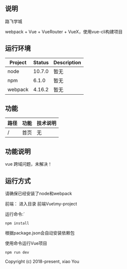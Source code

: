 ## 说明
路飞学城

webpack + Vue + VueRouter + VueX，使用vue-cli构建项目

## 运行环境

| Project | Status | Description |
|---------|--------|-------------|
| node                | 10.7.0 | 暂无 |
| npm                | 6.1.0 | 暂无 |
| webpack                | 4.16.2 | 暂无 |

## 功能

| 路径 | 功能 | 技术说明 |
|---------|--------|-------------|
| /          | 首页 | 无 |

## 功能说明
vue 跨域问题，未解决！

## 运行方式
请确保已经安装了node和webpack

前端：
进入目录 前端Vue\my-project

运行命令:`
```dos
npm install
```
根据package.json会自动安装依赖包

使用命令运行Vue项目
```dos
npm run dev
```

Copyright (c) 2018-present, xiao You